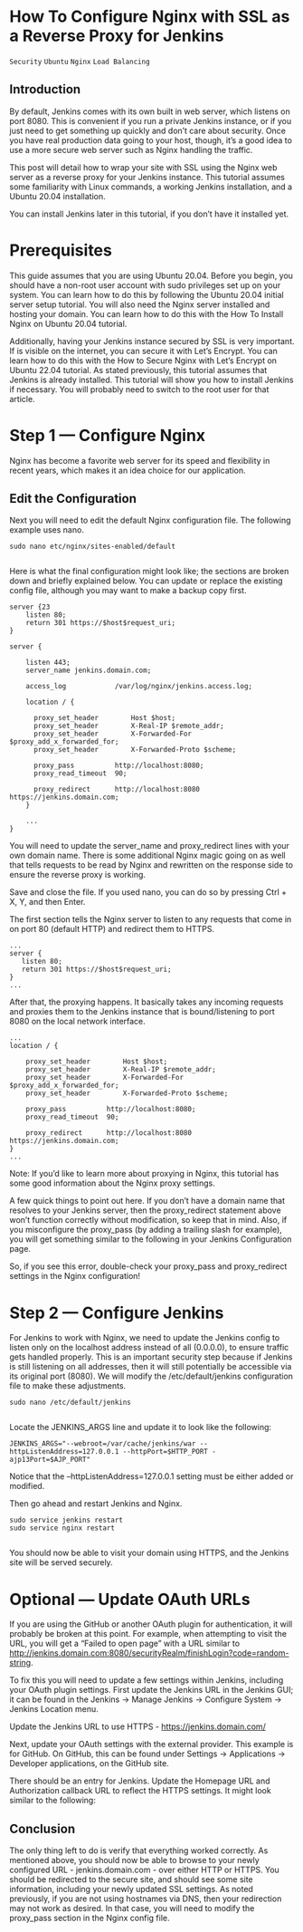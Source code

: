 # How To Configure Nginx with SSL as a Reverse Proxy for Jenkins

```Security``` ```Ubuntu``` ```Nginx``` ```Load Balancing```

## Introduction


By default, Jenkins comes with its own built in web server, which listens on port 8080. This is convenient if you run a private Jenkins instance, or if you just need to get something up quickly and don’t care about security. Once you have real production data going to your host, though, it’s a good idea to use a more secure web server such as Nginx handling the traffic.


This post will detail how to wrap your site with SSL using the Nginx web server as a reverse proxy for your Jenkins instance.  This tutorial assumes some familiarity with Linux commands, a working Jenkins installation, and a Ubuntu 20.04 installation.


You can install Jenkins later in this tutorial, if you don’t have it installed yet.


# Prerequisites


This guide assumes that you are using Ubuntu 20.04. Before you begin, you should have a non-root user account with sudo privileges set up on your system. You can learn how to do this by following the Ubuntu 20.04 initial server setup tutorial. You will also need the Nginx server installed and hosting your domain. You can learn how to do this with the How To Install Nginx on Ubuntu 20.04 tutorial.


Additionally, having your Jenkins instance secured by SSL is very important. If is visible on the internet, you can secure it with Let’s Encrypt. You can learn how to do this with the How to Secure Nginx with Let’s Encrypt on Ubuntu 22.04 tutorial.
As stated previously, this tutorial assumes that Jenkins is already installed. This tutorial will show you how to install Jenkins if necessary. You will probably need to switch to the root user for that article.


# Step 1 — Configure Nginx


Nginx has become a favorite web server for its speed and flexibility in recent years, which makes it an idea choice for our application.


## Edit the Configuration


Next you will need to edit the default Nginx configuration file. The following example uses nano.


```
sudo nano etc/nginx/sites-enabled/default


```


Here is what the final configuration might look like; the sections are broken down and briefly explained below. You can update or replace the existing config file, although you may want to make a backup copy first.


```
server {23
    listen 80;
    return 301 https://$host$request_uri;
}

server {

    listen 443;
    server_name jenkins.domain.com;

    access_log            /var/log/nginx/jenkins.access.log;

    location / {

      proxy_set_header        Host $host;
      proxy_set_header        X-Real-IP $remote_addr;
      proxy_set_header        X-Forwarded-For $proxy_add_x_forwarded_for;
      proxy_set_header        X-Forwarded-Proto $scheme;

      proxy_pass          http://localhost:8080;
      proxy_read_timeout  90;

      proxy_redirect      http://localhost:8080 https://jenkins.domain.com;
    }
    
    ...
}

```


You will need to update the server_name and proxy_redirect lines with your own domain name. There is some additional Nginx magic going on as well that tells requests to be read by Nginx and rewritten on the response side to ensure the reverse proxy is working.


Save and close the file. If you used nano, you can do so by pressing Ctrl + X, Y, and then Enter.


The first section tells the Nginx server to listen to any requests that come in on port 80 (default HTTP) and redirect them to HTTPS.


```
...
server {
   listen 80;
   return 301 https://$host$request_uri;
}
...

```


After that, the proxying happens. It basically takes any incoming requests and proxies them to the Jenkins instance that is bound/listening to port 8080 on the local network interface.


```
...
location / {

    proxy_set_header        Host $host;
    proxy_set_header        X-Real-IP $remote_addr;
    proxy_set_header        X-Forwarded-For $proxy_add_x_forwarded_for;
    proxy_set_header        X-Forwarded-Proto $scheme;

    proxy_pass          http://localhost:8080;
    proxy_read_timeout  90;

    proxy_redirect      http://localhost:8080 https://jenkins.domain.com;
}
...

```



Note: If you’d like to learn more about proxying in Nginx, this tutorial has some good information about the Nginx proxy settings.

A few quick things to point out here. If you don’t have a domain name that resolves to your Jenkins server, then the proxy_redirect statement above won’t function correctly without modification, so keep that in mind. Also, if you misconfigure the proxy_pass (by adding a trailing slash for example), you will get something similar to the following in your Jenkins Configuration page.





So, if you see this error, double-check your proxy_pass and proxy_redirect settings in the Nginx configuration!


# Step 2 — Configure Jenkins


For Jenkins to work with Nginx, we need to update the Jenkins config to listen only on the localhost address instead of all (0.0.0.0), to ensure traffic gets handled properly.  This is an important security step because if Jenkins is still listening on all addresses, then it will still potentially be accessible via its original port (8080).  We will modify the /etc/default/jenkins configuration file to make these adjustments.


```
sudo nano /etc/default/jenkins


```


Locate the JENKINS\_ARGS line and update it to look like the following:


```
JENKINS_ARGS="--webroot=/var/cache/jenkins/war --httpListenAddress=127.0.0.1 --httpPort=$HTTP_PORT -ajp13Port=$AJP_PORT"

```


Notice that the –httpListenAddress=127.0.0.1 setting must be either added or modified.


Then go ahead and restart Jenkins and Nginx.


```
sudo service jenkins restart
sudo service nginx restart


```


You should now be able to visit your domain using HTTPS, and the Jenkins site will be served securely.


# Optional — Update OAuth URLs


If you are using the GitHub or another OAuth plugin for authentication, it will probably be broken at this point. For example, when attempting to visit the URL, you will get a “Failed to open page” with a URL similar to http://jenkins.domain.com:8080/securityRealm/finishLogin?code=random-string.


To fix this you will need to update a few settings within Jenkins, including your OAuth plugin settings. First update the Jenkins URL in the Jenkins GUI; it can be found in the Jenkins -> Manage Jenkins -> Configure System -> Jenkins Location menu.


Update the Jenkins URL to use HTTPS - https://jenkins.domain.com/





Next, update your OAuth settings with the external provider. This example is for GitHub. On GitHub, this can be found under Settings -> Applications -> Developer applications, on the GitHub site.


There should be an entry for Jenkins. Update the Homepage URL and Authorization callback URL to reflect the HTTPS settings.  It might look similar to the following:





## Conclusion


The only thing left to do is verify that everything worked correctly. As mentioned above, you should now be able to browse to your newly configured URL - jenkins.domain.com - over either HTTP or HTTPS. You should be redirected to the secure site, and should see some site information, including your newly updated SSL settings. As noted previously, if you are not using hostnames via DNS, then your redirection may not work as desired. In that case, you will need to modify the proxy_pass section in the Nginx config file.


